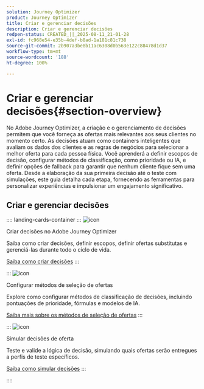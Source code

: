 ```yaml
---
solution: Journey Optimizer
product: Journey Optimizer
title: Criar e gerenciar decisões
description: Criar e gerenciar decisões
redpen-status: CREATED_||_2025-08-11_21-01-28
exl-id: fc968e54-e35b-4def-b8ad-1a181c81c738
source-git-commit: 2b907a3be8b11ac6308d0b563e122c88478d1d37
workflow-type: tm+mt
source-wordcount: '188'
ht-degree: 100%

---
```


# Criar e gerenciar decisões{#section-overview}

No Adobe Journey Optimizer, a criação e o gerenciamento de decisões permitem que você forneça as ofertas mais relevantes aos seus clientes no momento certo. As decisões atuam como containers inteligentes que avaliam os dados dos clientes e as regras de negócios para selecionar a melhor oferta para cada pessoa física. Você aprenderá a definir escopos de decisão, configurar métodos de classificação, como prioridade ou IA, e definir opções de fallback para garantir que nenhum cliente fique sem uma oferta. Desde a elaboração da sua primeira decisão até o teste com simulações, este guia detalha cada etapa, fornecendo as ferramentas para personalizar experiências e impulsionar um engajamento significativo.

## Criar e gerenciar decisões

:::: landing-cards-container
:::
![icon](https://cdn.experienceleague.adobe.com/icons/circle-play.svg?lang=pt-BR)

Criar decisões no Adobe Journey Optimizer

Saiba como criar decisões, definir escopos, definir ofertas substitutas e gerenciá-las durante todo o ciclo de vida.

[Saiba como criar decisões](../using/offers/offer-activities/create-offer-activities.md)
:::

:::
![icon](https://cdn.experienceleague.adobe.com/icons/gear.svg?lang=pt-BR)

Configurar métodos de seleção de ofertas

Explore como configurar métodos de classificação de decisões, incluindo pontuações de prioridade, fórmulas e modelos de IA.

[Saiba mais sobre os métodos de seleção de ofertas](../using/offers/offer-activities/configure-offer-selection.md)
:::

:::
![icon](https://cdn.experienceleague.adobe.com/icons/code-branch.svg)

Simular decisões de oferta

Teste e valide a lógica de decisão, simulando quais ofertas serão entregues a perfis de teste específicos.

[Saiba como simular decisões](../using/offers/offer-activities/simulation.md)
:::

::::

